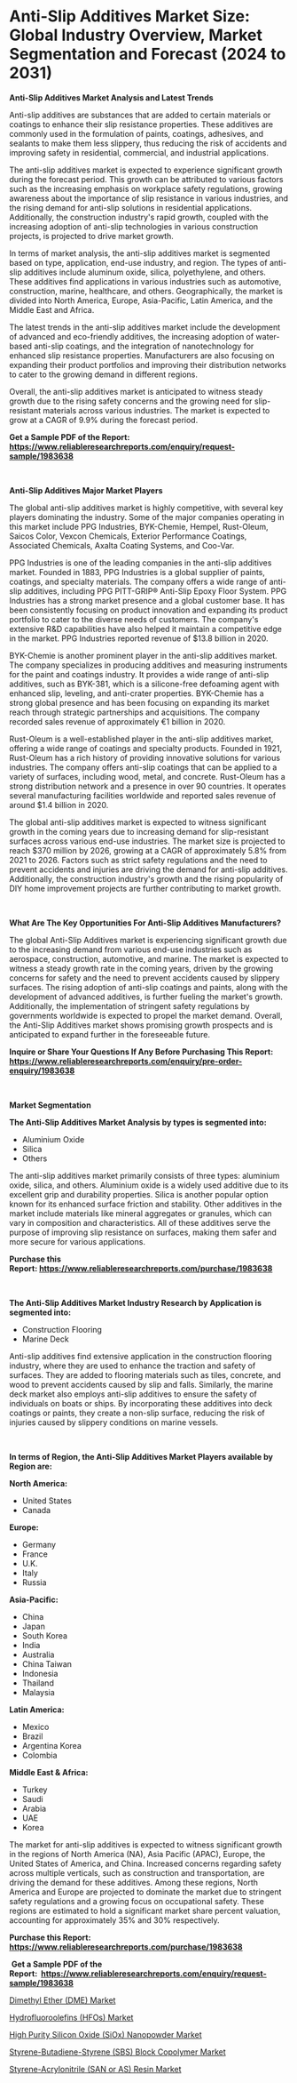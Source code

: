 <p><h1>Anti-Slip Additives Market Size: Global Industry Overview, Market Segmentation and Forecast (2024 to 2031)</h1></p><p><strong>Anti-Slip Additives Market Analysis and Latest Trends</strong></p>
<p><p>Anti-slip additives are substances that are added to certain materials or coatings to enhance their slip resistance properties. These additives are commonly used in the formulation of paints, coatings, adhesives, and sealants to make them less slippery, thus reducing the risk of accidents and improving safety in residential, commercial, and industrial applications.</p><p>The anti-slip additives market is expected to experience significant growth during the forecast period. This growth can be attributed to various factors such as the increasing emphasis on workplace safety regulations, growing awareness about the importance of slip resistance in various industries, and the rising demand for anti-slip solutions in residential applications. Additionally, the construction industry's rapid growth, coupled with the increasing adoption of anti-slip technologies in various construction projects, is projected to drive market growth.</p><p>In terms of market analysis, the anti-slip additives market is segmented based on type, application, end-use industry, and region. The types of anti-slip additives include aluminum oxide, silica, polyethylene, and others. These additives find applications in various industries such as automotive, construction, marine, healthcare, and others. Geographically, the market is divided into North America, Europe, Asia-Pacific, Latin America, and the Middle East and Africa.</p><p>The latest trends in the anti-slip additives market include the development of advanced and eco-friendly additives, the increasing adoption of water-based anti-slip coatings, and the integration of nanotechnology for enhanced slip resistance properties. Manufacturers are also focusing on expanding their product portfolios and improving their distribution networks to cater to the growing demand in different regions.</p><p>Overall, the anti-slip additives market is anticipated to witness steady growth due to the rising safety concerns and the growing need for slip-resistant materials across various industries. The market is expected to grow at a CAGR of 9.9% during the forecast period.</p></p>
<p><strong>Get a Sample PDF of the Report:&nbsp; <a href="https://www.reliableresearchreports.com/enquiry/request-sample/1983638">https://www.reliableresearchreports.com/enquiry/request-sample/1983638</a></strong></p>
<p>&nbsp;</p>
<p><strong>Anti-Slip Additives Major Market Players</strong></p>
<p><p>The global anti-slip additives market is highly competitive, with several key players dominating the industry. Some of the major companies operating in this market include PPG Industries, BYK-Chemie, Hempel, Rust-Oleum, Saicos Color, Vexcon Chemicals, Exterior Performance Coatings, Associated Chemicals, Axalta Coating Systems, and Coo-Var.</p><p>PPG Industries is one of the leading companies in the anti-slip additives market. Founded in 1883, PPG Industries is a global supplier of paints, coatings, and specialty materials. The company offers a wide range of anti-slip additives, including PPG PITT-GRIP® Anti-Slip Epoxy Floor System. PPG Industries has a strong market presence and a global customer base. It has been consistently focusing on product innovation and expanding its product portfolio to cater to the diverse needs of customers. The company's extensive R&D capabilities have also helped it maintain a competitive edge in the market. PPG Industries reported revenue of $13.8 billion in 2020.</p><p>BYK-Chemie is another prominent player in the anti-slip additives market. The company specializes in producing additives and measuring instruments for the paint and coatings industry. It provides a wide range of anti-slip additives, such as BYK-381, which is a silicone-free defoaming agent with enhanced slip, leveling, and anti-crater properties. BYK-Chemie has a strong global presence and has been focusing on expanding its market reach through strategic partnerships and acquisitions. The company recorded sales revenue of approximately €1 billion in 2020.</p><p>Rust-Oleum is a well-established player in the anti-slip additives market, offering a wide range of coatings and specialty products. Founded in 1921, Rust-Oleum has a rich history of providing innovative solutions for various industries. The company offers anti-slip coatings that can be applied to a variety of surfaces, including wood, metal, and concrete. Rust-Oleum has a strong distribution network and a presence in over 90 countries. It operates several manufacturing facilities worldwide and reported sales revenue of around $1.4 billion in 2020.</p><p>The global anti-slip additives market is expected to witness significant growth in the coming years due to increasing demand for slip-resistant surfaces across various end-use industries. The market size is projected to reach $370 million by 2026, growing at a CAGR of approximately 5.8% from 2021 to 2026. Factors such as strict safety regulations and the need to prevent accidents and injuries are driving the demand for anti-slip additives. Additionally, the construction industry's growth and the rising popularity of DIY home improvement projects are further contributing to market growth.</p></p>
<p>&nbsp;</p>
<p><strong>What Are The Key Opportunities For Anti-Slip Additives Manufacturers?</strong></p>
<p><p>The global Anti-Slip Additives market is experiencing significant growth due to the increasing demand from various end-use industries such as aerospace, construction, automotive, and marine. The market is expected to witness a steady growth rate in the coming years, driven by the growing concerns for safety and the need to prevent accidents caused by slippery surfaces. The rising adoption of anti-slip coatings and paints, along with the development of advanced additives, is further fueling the market's growth. Additionally, the implementation of stringent safety regulations by governments worldwide is expected to propel the market demand. Overall, the Anti-Slip Additives market shows promising growth prospects and is anticipated to expand further in the foreseeable future.</p></p>
<p><strong>Inquire or Share Your Questions If Any Before Purchasing This Report: <a href="https://www.reliableresearchreports.com/enquiry/pre-order-enquiry/1983638">https://www.reliableresearchreports.com/enquiry/pre-order-enquiry/1983638</a></strong></p>
<p>&nbsp;</p>
<p><strong>Market Segmentation</strong></p>
<p><strong>The Anti-Slip Additives Market Analysis by types is segmented into:</strong></p>
<p><ul><li>Aluminium Oxide</li><li>Silica</li><li>Others</li></ul></p>
<p><p>The anti-slip additives market primarily consists of three types: aluminium oxide, silica, and others. Aluminium oxide is a widely used additive due to its excellent grip and durability properties. Silica is another popular option known for its enhanced surface friction and stability. Other additives in the market include materials like mineral aggregates or granules, which can vary in composition and characteristics. All of these additives serve the purpose of improving slip resistance on surfaces, making them safer and more secure for various applications.</p></p>
<p><strong>Purchase this Report:&nbsp;<a href="https://www.reliableresearchreports.com/purchase/1983638">https://www.reliableresearchreports.com/purchase/1983638</a></strong></p>
<p>&nbsp;</p>
<p><strong>The Anti-Slip Additives Market Industry Research by Application is segmented into:</strong></p>
<p><ul><li>Construction Flooring</li><li>Marine Deck</li></ul></p>
<p><p>Anti-slip additives find extensive application in the construction flooring industry, where they are used to enhance the traction and safety of surfaces. They are added to flooring materials such as tiles, concrete, and wood to prevent accidents caused by slip and falls. Similarly, the marine deck market also employs anti-slip additives to ensure the safety of individuals on boats or ships. By incorporating these additives into deck coatings or paints, they create a non-slip surface, reducing the risk of injuries caused by slippery conditions on marine vessels.</p></p>
<p>&nbsp;</p>
<p><strong>In terms of Region, the Anti-Slip Additives Market Players available by Region are:</strong></p>
<p>
    <p> <strong> North America: </strong>
        <ul>
            <li>United States</li>
            <li>Canada</li>
        </ul>
        </p> 
    <p> <strong> Europe: </strong>
        <ul>
            <li>Germany</li>
            <li>France</li>
            <li>U.K.</li>
            <li>Italy</li>
            <li>Russia</li>
        </ul>
        </p> 
    <p> <strong> Asia-Pacific: </strong>
        <ul>
            <li>China</li>
            <li>Japan</li>
            <li>South Korea</li>
            <li>India</li>
            <li>Australia</li>
            <li>China Taiwan</li>
            <li>Indonesia</li>
            <li>Thailand</li>
            <li>Malaysia</li>
        </ul>
        </p> 
    <p> <strong> Latin America: </strong>
        <ul>
            <li>Mexico</li>
            <li>Brazil</li>
            <li>Argentina Korea</li>
            <li>Colombia</li>
        </ul>
        </p> 
    <p> <strong> Middle East & Africa: </strong>
        <ul>
            <li>Turkey</li>
            <li>Saudi</li>
            <li>Arabia</li>
            <li>UAE</li>
            <li>Korea</li>
        </ul>
    </p>
    </p>
<p><p>The market for anti-slip additives is expected to witness significant growth in the regions of North America (NA), Asia Pacific (APAC), Europe, the United States of America, and China. Increased concerns regarding safety across multiple verticals, such as construction and transportation, are driving the demand for these additives. Among these regions, North America and Europe are projected to dominate the market due to stringent safety regulations and a growing focus on occupational safety. These regions are estimated to hold a significant market share percent valuation, accounting for approximately 35% and 30% respectively.</p></p>
<p><strong>Purchase this Report: <a href="https://www.reliableresearchreports.com/purchase/1983638">https://www.reliableresearchreports.com/purchase/1983638</a></strong></p>
<p>&nbsp;<strong>Get a Sample PDF of the Report:&nbsp;&nbsp;<a href="https://www.reliableresearchreports.com/enquiry/request-sample/1983638">https://www.reliableresearchreports.com/enquiry/request-sample/1983638</a></strong></p>
<p><strong></strong></p>
<p><p><a href="https://github.com/provorikovar/Market-Research-Report-List-2/blob/main/dimethyl-ether-dme-market.md">Dimethyl Ether (DME) Market</a></p><p><a href="https://github.com/kipkeeva/Market-Research-Report-List-2/blob/main/hydrofluoroolefins-hfos-market.md">Hydrofluoroolefins (HFOs) Market</a></p><p><a href="https://github.com/kuntayevaz/Market-Research-Report-List-2/blob/main/high-purity-silicon-oxide-siox-nanopowder-market.md">High Purity Silicon Oxide (SiOx) Nanopowder Market</a></p><p><a href="https://github.com/Krish2023na/Market-Research-Report-List-2/blob/main/styrene-butadiene-styrene-sbs-block-copolymer-market.md">Styrene-Butadiene-Styrene (SBS) Block Copolymer Market</a></p><p><a href="https://github.com/zebdakicsin/Market-Research-Report-List-2/blob/main/styrene-acrylonitrile-san-or-as-resin-market.md">Styrene-Acrylonitrile (SAN or AS) Resin Market</a></p></p>